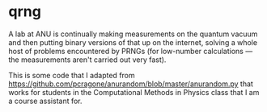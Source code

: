 # qrng

A lab at ANU is continually making measurements on the quantum vacuum and then putting binary versions of that up on the internet, solving a whole host of problems encountered by PRNGs (for low-number calculations — the measurements aren't carried out very fast).

This is some code that I adapted from https://github.com/pcragone/anurandom/blob/master/anurandom.py that works for students in the Computational Methods in Physics class that I am a course assistant for.
